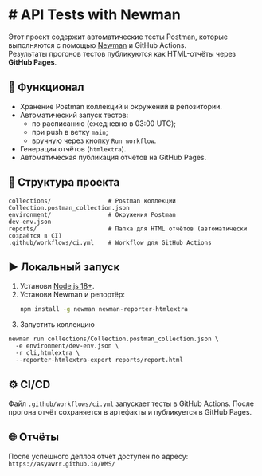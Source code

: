 # # API Tests with Newman

Этот проект содержит автоматические тесты Postman, которые выполняются с помощью [Newman](https://github.com/postmanlabs/newman) и GitHub Actions.  
Результаты прогонов тестов публикуются как HTML-отчёты через **GitHub Pages**.

## 🚀 Функционал
- Хранение Postman коллекций и окружений в репозитории.
- Автоматический запуск тестов:
  - по расписанию (ежедневно в 03:00 UTC);
  - при push в ветку `main`;
  - вручную через кнопку `Run workflow`.
- Генерация отчётов (`htmlextra`).
- Автоматическая публикация отчётов на GitHub Pages.

## 📂 Структура проекта
```
collections/                # Postman коллекции
Collection.postman_collection.json
environment/                # Окружения Postman
dev-env.json
reports/                    # Папка для HTML отчётов (автоматически создаётся в CI)
.github/workflows/ci.yml    # Workflow для GitHub Actions
```

## ▶️ Локальный запуск
1. Установи [Node.js 18+](https://nodejs.org/).
2. Установи Newman и репортёр:
   ```bash
   npm install -g newman newman-reporter-htmlextra
3. Запустить коллекцию

```
newman run collections/Collection.postman_collection.json \
  -e environment/dev-env.json \
  -r cli,htmlextra \
  --reporter-htmlextra-export reports/report.html
```

## ⚙️ CI/CD

Файл `.github/workflows/ci.yml` запускает тесты в GitHub Actions.
После прогона отчёт сохраняется в артефакты и публикуется в GitHub Pages.

## 🌐 Отчёты

После успешного деплоя отчёт доступен по адресу: `https://asyawrr.github.io/WMS/`
